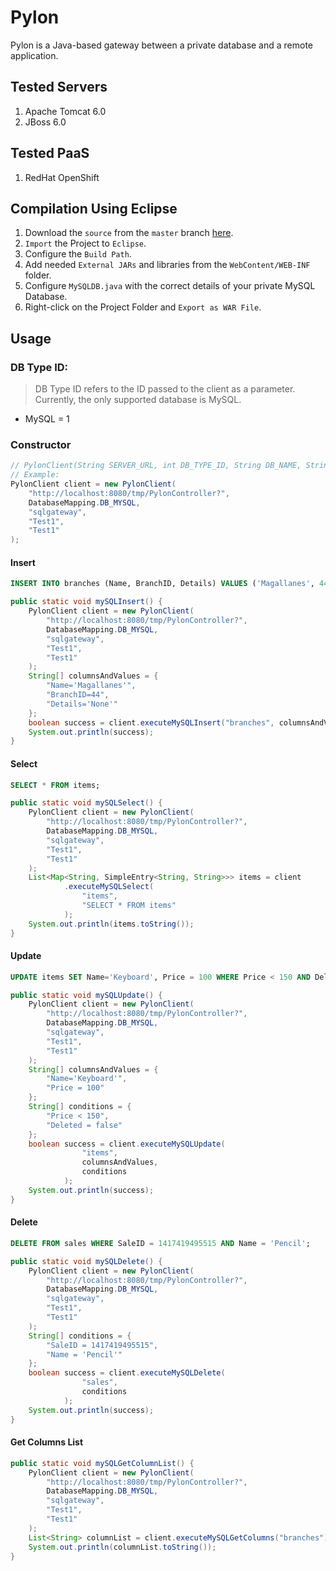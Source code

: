 # Pylon
Pylon is a Java-based gateway between a private database and a remote application.


## Tested Servers
1. Apache Tomcat 6.0
2. JBoss 6.0


## Tested PaaS
1. RedHat OpenShift


## Compilation Using Eclipse
1. Download the `source` from the `master` branch [here](https://github.com/cebedovii/Pylon/archive/master.zip).
2. `Import` the Project to `Eclipse`.
3. Configure the `Build Path`.
4. Add needed `External JARs` and libraries from the `WebContent/WEB-INF` folder.
5. Configure `MySQLDB.java` with the correct details of your private MySQL Database.
6. Right-click on the Project Folder and `Export as WAR File`.


## Usage

### DB Type ID:
> DB Type ID refers to the ID passed to the client as a parameter. Currently, the only supported database is MySQL.

* MySQL = 1


### Constructor
```java
// PylonClient(String SERVER_URL, int DB_TYPE_ID, String DB_NAME, String USERNAME, String PASSWORD)
// Example:
PylonClient client = new PylonClient(
	"http://localhost:8080/tmp/PylonController?",
	DatabaseMapping.DB_MYSQL,
	"sqlgateway",
	"Test1",
	"Test1"
);
```


#### Insert
```sql
INSERT INTO branches (Name, BranchID, Details) VALUES ('Magallanes', 44, 'None');
```
```java
public static void mySQLInsert() {
	PylonClient client = new PylonClient(
		"http://localhost:8080/tmp/PylonController?",
		DatabaseMapping.DB_MYSQL,
		"sqlgateway",
		"Test1",
		"Test1"
	);
	String[] columnsAndValues = {
		"Name='Magallanes'",
		"BranchID=44",
		"Details='None'"
	};
	boolean success = client.executeMySQLInsert("branches", columnsAndValues);
	System.out.println(success);
}
```


#### Select
```sql
SELECT * FROM items;
```
```java
public static void mySQLSelect() {
	PylonClient client = new PylonClient(
		"http://localhost:8080/tmp/PylonController?",
		DatabaseMapping.DB_MYSQL,
		"sqlgateway",
		"Test1",
		"Test1"
	);
	List<Map<String, SimpleEntry<String, String>>> items = client
			.executeMySQLSelect(
				"items",
				"SELECT * FROM items"
			);
	System.out.println(items.toString());
}
```


#### Update
```sql
UPDATE items SET Name='Keyboard', Price = 100 WHERE Price < 150 AND Deleted = false;
```
```java
public static void mySQLUpdate() {
	PylonClient client = new PylonClient(
		"http://localhost:8080/tmp/PylonController?",
		DatabaseMapping.DB_MYSQL,
		"sqlgateway",
		"Test1",
		"Test1"
	);
	String[] columnsAndValues = {
		"Name='Keyboard'",
		"Price = 100"
	};
	String[] conditions = {
		"Price < 150",
		"Deleted = false"
	};
	boolean success = client.executeMySQLUpdate(
				"items",
				columnsAndValues,
				conditions
			);
	System.out.println(success);
}
```


#### Delete
```sql
DELETE FROM sales WHERE SaleID = 1417419495515 AND Name = 'Pencil';
```
```java
public static void mySQLDelete() {
	PylonClient client = new PylonClient(
		"http://localhost:8080/tmp/PylonController?",
		DatabaseMapping.DB_MYSQL,
		"sqlgateway",
		"Test1",
		"Test1"
	);
	String[] conditions = {
		"SaleID = 1417419495515",
		"Name = 'Pencil'"
	};
	boolean success = client.executeMySQLDelete(
				"sales",
				conditions
			);
	System.out.println(success);
}
```


#### Get Columns List
```java
public static void mySQLGetColumnList() {
	PylonClient client = new PylonClient(
		"http://localhost:8080/tmp/PylonController?",
		DatabaseMapping.DB_MYSQL,
		"sqlgateway",
		"Test1",
		"Test1"
	);
	List<String> columnList = client.executeMySQLGetColumns("branches");
	System.out.println(columnList.toString());
}
```
